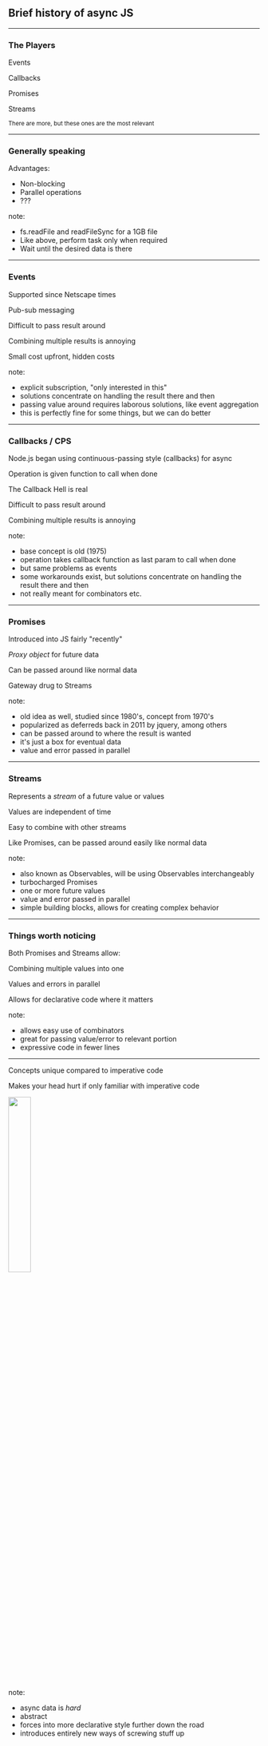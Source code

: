 ## Brief history of async JS

---

### The Players

Events

Callbacks

Promises

Streams

<small>There are more, but these ones are the most relevant</small>

---

### Generally speaking

Advantages:

- Non-blocking
- Parallel operations
- ???

note:

- fs.readFile and readFileSync for a 1GB file
- Like above, perform task only when required
- Wait until the desired data is there

---

### Events

Supported since Netscape times

Pub-sub messaging

Difficult to pass result around

Combining multiple results is annoying

Small cost upfront, hidden costs

note:

- explicit subscription, "only interested in this"
- solutions concentrate on handling the result there and then
- passing value around requires laborous solutions, like event aggregation
- this is perfectly fine for some things, but we can do better

---

### Callbacks / CPS

Node.js began using continuous-passing style (callbacks) for async

Operation is given function to call when done

The Callback Hell is real

Difficult to pass result around

Combining multiple results is annoying

note:

- base concept is old (1975)
- operation takes callback function as last param to call when done
- but same problems as events
- some workarounds exist, but solutions concentrate on handling the result there and then
- not really meant for combinators etc.

---

### Promises

Introduced into JS fairly "recently"

_Proxy object_ for future data

Can be passed around like normal data

Gateway drug to Streams

note:

- old idea as well, studied since 1980's, concept from 1970's
- popularized as deferreds back in 2011 by jquery, among others
- can be passed around to where the result is wanted
- it's just a box for eventual data
- value and error passed in parallel

---

### Streams

Represents a _stream_ of a future value or values

Values are independent of time

Easy to combine with other streams

Like Promises, can be passed around easily like normal data

note:

- also known as Observables, will be using Observables interchangeably
- turbocharged Promises
- one or more future values
- value and error passed in parallel
- simple building blocks, allows for creating complex behavior

---

### Things worth noticing

Both Promises and Streams allow:

Combining multiple values into one

Values and errors in parallel

Allows for declarative code where it matters

note:

- allows easy use of combinators
- great for passing value/error to relevant portion
- expressive code in fewer lines

---

Concepts unique compared to imperative code  <!-- .element: class="fragment" -->

Makes your head hurt if only familiar with imperative code <!-- .element: class="fragment" -->

<img src="img/foochan.jpg" style="width: 30%"> <!-- .element: class="fragment" -->

note:

- async data is _hard_
- abstract
- forces into more declarative style further down the road
- introduces entirely new ways of screwing stuff up
